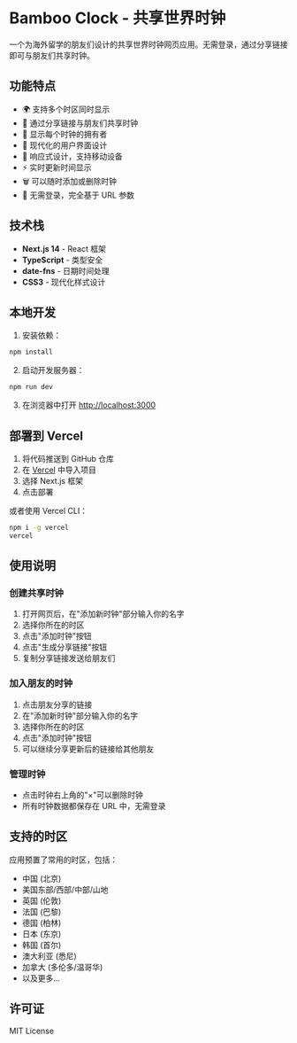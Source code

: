 # Bamboo Clock - 共享世界时钟

一个为海外留学的朋友们设计的共享世界时钟网页应用。无需登录，通过分享链接即可与朋友们共享时钟。

## 功能特点

- 🌍 支持多个时区同时显示
- 🔗 通过分享链接与朋友们共享时钟
- 👥 显示每个时钟的拥有者
- 🎨 现代化的用户界面设计
- 📱 响应式设计，支持移动设备
- ⚡ 实时更新时间显示
- 🗑️ 可以随时添加或删除时钟
- 🚫 无需登录，完全基于 URL 参数

## 技术栈

- **Next.js 14** - React 框架
- **TypeScript** - 类型安全
- **date-fns** - 日期时间处理
- **CSS3** - 现代化样式设计

## 本地开发

1. 安装依赖：
```bash
npm install
```

2. 启动开发服务器：
```bash
npm run dev
```

3. 在浏览器中打开 [http://localhost:3000](http://localhost:3000)

## 部署到 Vercel

1. 将代码推送到 GitHub 仓库
2. 在 [Vercel](https://vercel.com) 中导入项目
3. 选择 Next.js 框架
4. 点击部署

或者使用 Vercel CLI：

```bash
npm i -g vercel
vercel
```

## 使用说明

### 创建共享时钟
1. 打开网页后，在"添加新时钟"部分输入你的名字
2. 选择你所在的时区
3. 点击"添加时钟"按钮
4. 点击"生成分享链接"按钮
5. 复制分享链接发送给朋友们

### 加入朋友的时钟
1. 点击朋友分享的链接
2. 在"添加新时钟"部分输入你的名字
3. 选择你所在的时区
4. 点击"添加时钟"按钮
5. 可以继续分享更新后的链接给其他朋友

### 管理时钟
- 点击时钟右上角的"×"可以删除时钟
- 所有时钟数据都保存在 URL 中，无需登录

## 支持的时区

应用预置了常用的时区，包括：
- 中国 (北京)
- 美国东部/西部/中部/山地
- 英国 (伦敦)
- 法国 (巴黎)
- 德国 (柏林)
- 日本 (东京)
- 韩国 (首尔)
- 澳大利亚 (悉尼)
- 加拿大 (多伦多/温哥华)
- 以及更多...

## 许可证

MIT License
